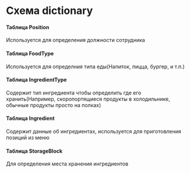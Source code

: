 # Схема dictionary
#### Таблица Position
Используется для определения должности сотрудника
#### Таблица FoodType
Используется для определния типа еды(Напиток, пицца, бургер, и т.п.)
#### Таблица IngredientType
Содержит тип ингредиента чтобы определить где его хранить(Например, скоропортящиеся продукты в холодильнике, обычные продукты просто на полках)
#### Таблица Ingredient
Содержит данные об ингредиентах, используется для приготовления позиций из меню
#### Таблица StorageBlock
Для определения места хранения ингредиентов